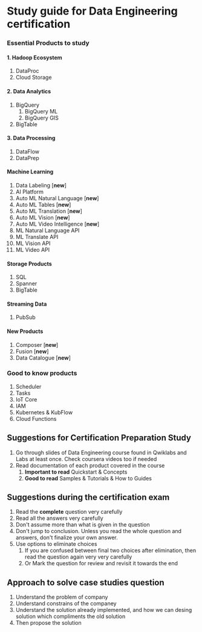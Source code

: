 # Study guide for Data Engineering certification
### Essential Products to study

#### 1. Hadoop Ecosystem
1. DataProc
1. Cloud Storage

#### 2. Data Analytics
1. BigQuery
    1. BigQuery ML
    1. BigQuery GIS
1. BigTable

#### 3. Data Processing
1. DataFlow
1. DataPrep

#### Machine Learning
1. Data Labeling [**new**]
1. AI Platform
1. Auto ML Natural Language [**new**]
1. Auto ML Tables [**new**]
1. Auto ML Translation [**new**]
1. Auto ML Vision [**new**]
1. Auto ML Video Intelligence [**new**]
1. ML Natural Language API
1. ML Translate API
1. ML Vision API
1. ML Video API

#### Storage Products
1. SQL
1. Spanner
1. BigTable

#### Streaming Data
1. PubSub

#### New Products
1. Composer [**new**]
1. Fusion [**new**]
1. Data Catalogue [**new**]

### Good to know products
1. Scheduler
1. Tasks
1. IoT Core
1. IAM
1. Kubernetes & KubFlow
1. Cloud Functions

## Suggestions for Certification Preparation Study
1. Go through slides of Data Engineering course found in Qwiklabs and Labs at least once. Check coursera videos too if needed
2. Read documentation of each product covered in the course
    1. **Important to read** Quickstart & Concepts
    2. **Good to read** Samples & Tutorials & How to Guides

## Suggestions during the certification exam
1. Read the **complete** question very carefully
2. Read all the answers very carefully
3. Don't assume more than what is given in the question
4. Don't jump to conclusion. Unless you read the whole question and answers, don't finalize your own answer. 
5. Use options to eliminate choices
    1. If you are confused between final two choices after elimination, then read the question again very very carefully
    2. Or Mark the question for review and revisit it towards the end
    
 ## Approach to solve case studies question
 1. Understand the problem of company
 1. Understand constrains of the companey
 1. Understand the solution already implemented, and how we can desing solution which compliments the old solution
 1. Then propose the solution
